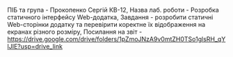 ПІБ та група - Прокопенко Сергій КВ-12, Назва лаб. роботи - Розробка статичного інтерфейсу Web-додатка, Завдання - розробити статичні Web-сторінки додатку та перевірити коректне їх відображення на екранах різного розміру, Посилання на звіт - https://drive.google.com/drive/folders/1pZmoJNzA9v0mtZH0TSo1glsRH_qYlJIE?usp=drive_link
